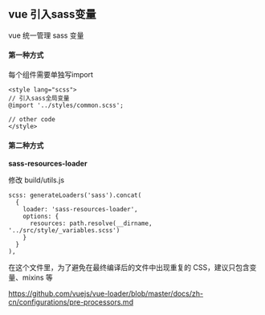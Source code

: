 ## vue 引入sass变量

vue 统一管理 sass 变量

#### 第一种方式

每个组件需要单独写import

``` 
<style lang="scss">
// 引入sass全局变量
@import '../styles/common.scss';

// other code
</style>
```

#### 第二种方式

**sass-resources-loader**

修改 build/utils.js

```
scss: generateLoaders('sass').concat(
  {
    loader: 'sass-resources-loader',
    options: {
      resources: path.resolve(__dirname, '../src/style/_variables.scss')
    }
  }
),
```

在这个文件里，为了避免在最终编译后的文件中出现重复的 CSS，建议只包含变量、mixins 等

https://github.com/vuejs/vue-loader/blob/master/docs/zh-cn/configurations/pre-processors.md